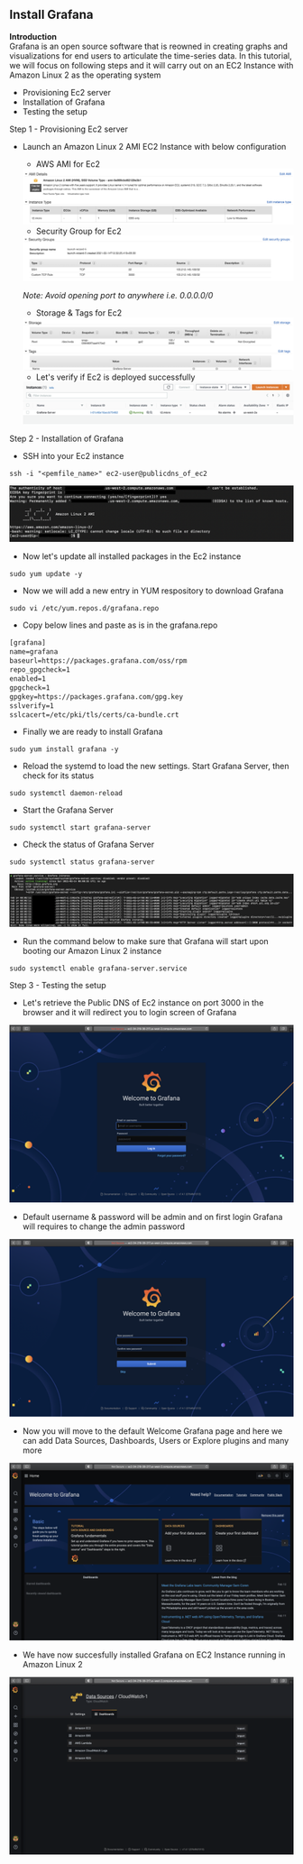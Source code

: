 ## Install Grafana

**Introduction**
<br>Grafana is an open source software that is reowned in creating graphs and visualizations for end users to articulate the time-series data. In this tutorial, we will focus on following steps and it will carry out on an EC2 Instance with Amazon Linux 2 as the operating system
- Provisioning Ec2 server
- Installation of Grafana
- Testing the setup

Step 1 - Provisioning Ec2 server
  
  - Launch an Amazon Linux 2 AMI EC2 Instance with below configuration
  
       - AWS AMI for Ec2 
       
       <img src="image/image.png" class="inline"/>
       
       - Security Group for Ec2 
       
       <img src="image/image2.png" class="inline"/>
       
       *Note: Avoid opening port to anywhere i.e. 0.0.0.0/0*
       
       - Storage & Tags for Ec2 
       
       <img src="image/image3.png" class="inline"/>
       
       - Let's verify if Ec2 is deployed successfully 
       
       <img src="image/image4.png" class="inline"/>
       

Step 2 - Installation of Grafana

   - SSH into your Ec2 instance  
    
    ssh -i "<pemfile_name>" ec2-user@publicdns_of_ec2
    
   <img src="image/image5.png" class="inline"/>
   
   - Now let's update all installed packages in the Ec2 instance
   
    sudo yum update -y
    
   - Now we will add a new entry in YUM respository to download Grafana

    sudo vi /etc/yum.repos.d/grafana.repo
   
   - Copy below lines and paste as is in the grafana.repo
   
    [grafana]
    name=grafana
    baseurl=https://packages.grafana.com/oss/rpm
    repo_gpgcheck=1
    enabled=1
    gpgcheck=1
    gpgkey=https://packages.grafana.com/gpg.key
    sslverify=1
    sslcacert=/etc/pki/tls/certs/ca-bundle.crt
    
   - Finally we are ready to install Grafana
   
    sudo yum install grafana -y
    
   - Reload the systemd to load the new settings. Start Grafana Server, then check for its status
   
    sudo systemctl daemon-reload
    
   - Start the Grafana Server

    sudo systemctl start grafana-server
    
   - Check the status of Grafana Server

    sudo systemctl status grafana-server
  
   <img src="image/image6.png" class="inline"/>
   
   - Run the command below to make sure that Grafana will start upon booting our Amazon Linux 2 instance
   
    sudo systemctl enable grafana-server.service


Step 3 - Testing the setup

   - Let's retrieve the Public DNS of Ec2 instance on port 3000 in the browser and it will redirect you to login screen of Grafana
   
   <img src="image/image7.png" class="inline"/>
   
   - Default username & password will be admin and on first login Grafana will requires to change the admin password 
   
   <img src="image/image8.png" class="inline"/>
   
   - Now you will move to the default Welcome Grafana page and here we can add Data Sources, Dashboards, Users or Explore plugins and many more
   
   <img src="image/image9.png" class="inline"/>
   
   - We have now succesfully installed Grafana on EC2 Instance running in Amazon Linux 2
   
   <img src="image/image10.png" class="inline"/>
